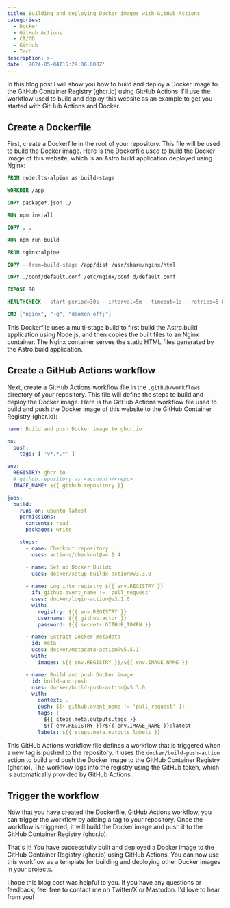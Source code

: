```yaml
---
title: Building and deploying Docker images with GitHub Actions
categories:
  - Docker
  - GitHub Actions
  - CI/CD
  - GitHub
  - Tech
description: >-
date: '2024-05-04T15:29:00.000Z'
---
```


In this blog post I will show you how to build and deploy a Docker image to the GitHub Container Registry (ghcr.io) using GitHub Actions. I'll use the workflow used to build and deploy this website as an example to get you started with GitHub Actions and Docker.

## Create a Dockerfile

First, create a Dockerfile in the root of your repository. This file will be used to build the Docker image. Here is the Dockerfile used to build the Docker image of this website, which is an Astro.build application deployed using Nginx:

```Dockerfile
FROM node:lts-alpine as build-stage

WORKDIR /app

COPY package*.json ./

RUN npm install

COPY . .

RUN npm run build

FROM nginx:alpine

COPY --from=build-stage /app/dist /usr/share/nginx/html

COPY ./conf/default.conf /etc/nginx/conf.d/default.conf

EXPOSE 80

HEALTHCHECK --start-period=30s --interval=5m --timeout=1s --retries=5 CMD curl -sf http://localhost/health || exit 1

CMD ["nginx", "-g", "daemon off;"]
```

This Dockerfile uses a multi-stage build to first build the Astro.build application using Node.js, and then copies the built files to an Nginx container. The Nginx container serves the static HTML files generated by the Astro.build application.

## Create a GitHub Actions workflow

Next, create a GitHub Actions workflow file in the `.github/workflows` directory of your repository. This file will define the steps to build and deploy the Docker image. Here is the GitHub Actions workflow file used to build and push the Docker image of this website to the GitHub Container Registry (ghcr.io):

```yaml
name: Build and push Docker image to ghcr.io

on:
  push:
    tags: [ 'v*.*.*' ]

env:
  REGISTRY: ghcr.io
  # github.repository as <account>/<repo>
  IMAGE_NAME: ${{ github.repository }}

jobs:
  build:
    runs-on: ubuntu-latest
    permissions:
      contents: read
      packages: write

    steps:
      - name: Checkout repository
        uses: actions/checkout@v4.1.4

      - name: Set up Docker Buildx
        uses: docker/setup-buildx-action@v3.3.0
 
      - name: Log into registry ${{ env.REGISTRY }}
        if: github.event_name != 'pull_request'
        uses: docker/login-action@v3.1.0
        with:
          registry: ${{ env.REGISTRY }}
          username: ${{ github.actor }}
          password: ${{ secrets.GITHUB_TOKEN }}

      - name: Extract Docker metadata
        id: meta
        uses: docker/metadata-action@v5.5.1
        with:
          images: ${{ env.REGISTRY }}/${{ env.IMAGE_NAME }}

      - name: Build and push Docker image
        id: build-and-push
        uses: docker/build-push-action@v5.3.0
        with:
          context: .
          push: ${{ github.event_name != 'pull_request' }}
          tags: |
            ${{ steps.meta.outputs.tags }}
            ${{ env.REGISTRY }}/${{ env.IMAGE_NAME }}:latest
          labels: ${{ steps.meta.outputs.labels }}

```

This GitHub Actions workflow file defines a workflow that is triggered when a new tag is pushed to the repository. It uses the `docker/build-push-action` action to build and push the Docker image to the GitHub Container Registry (ghcr.io). The workflow logs into the registry using the GitHub token, which is automatically provided by GitHub Actions.

## Trigger the workflow

Now that you have created the Dockerfile, GitHub Actions workflow, you can trigger the workflow by adding a tag to your repository. Once the workflow is triggered, it will build the Docker image and push it to the GitHub Container Registry (ghcr.io).

That's it! You have successfully built and deployed a Docker image to the GitHub Container Registry (ghcr.io) using GitHub Actions. You can now use this workflow as a template for building and deploying other Docker images in your projects.

I hope this blog post was helpful to you.
If you have any questions or feedback, feel free to contact me on Twitter/X or Mastodon. I'd love to hear from you!
